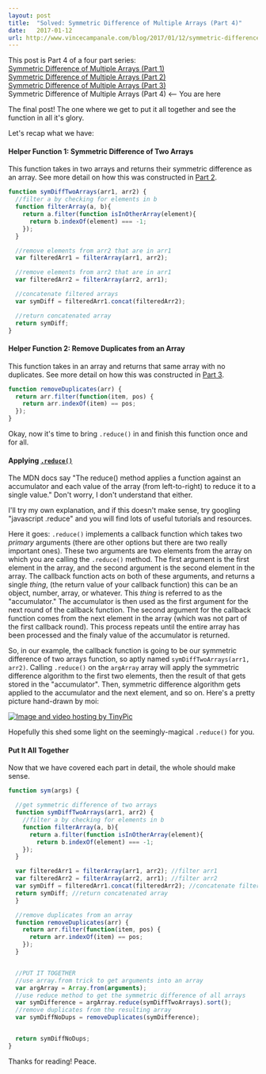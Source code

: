 ```yaml
---
layout: post
title:  "Solved: Symmetric Difference of Multiple Arrays (Part 4)"
date:   2017-01-12
url: http://www.vincecampanale.com/blog/2017/01/12/symmetric-difference-of-multiple-arrays-part4/
---
```

This post is Part 4 of a four part series:  
[Symmetric Difference of Multiple Arrays (Part 1)](http://www.vincecampanale.com/2017/01/03/symmetric-difference-of-multiple-arrays-part1/)  
[Symmetric Difference of Multiple Arrays (Part 2)](http://www.vincecampanale.com/2017/01/05/symmetric-difference-of-multiple-arrays-part2/)  
[Symmetric Difference of Multiple Arrays (Part 3)](http://www.vincecampanale.com/2017/01/05/symmetric-difference-of-multiple-arrays-part3/)  
Symmetric Difference of Multiple Arrays (Part 4) <-- You are here

The final post! The one where we get to put it all together and see the function in all it's glory.

Let's recap what we have:

#### Helper Function 1: Symmetric Difference of Two Arrays
This function takes in two arrays and returns their symmetric difference as an array.
See more detail on how this was constructed in [Part 2]().

~~~ javascript
function symDiffTwoArrays(arr1, arr2) {
  //filter a by checking for elements in b
  function filterArray(a, b){
    return a.filter(function isInOtherArray(element){
      return b.indexOf(element) === -1;
    });
  }

  //remove elements from arr2 that are in arr1
  var filteredArr1 = filterArray(arr1, arr2);

  //remove elements from arr2 that are in arr1
  var filteredArr2 = filterArray(arr2, arr1);

  //concatenate filtered arrays
  var symDiff = filteredArr1.concat(filteredArr2);

  //return concatenated array
  return symDiff;
}
~~~

#### Helper Function 2: Remove Duplicates from an Array
This function takes in an array and returns that same array with no duplicates.
See more detail on how this was constructed in [Part 3]().

~~~ javascript
function removeDuplicates(arr) {
  return arr.filter(function(item, pos) {
    return arr.indexOf(item) == pos;
  });
}
~~~

Okay, now it's time to bring `.reduce()` in and finish this function once and for all.

#### Applying [`.reduce()`](https://developer.mozilla.org/en-US/docs/Web/JavaScript/Reference/Global_Objects/Array/Reduce)

The MDN docs say "The reduce() method applies a function against an accumulator and each value of the array (from left-to-right) to reduce it to a single value." Don't worry, I don't understand that either.

I'll try my own explanation, and if this doesn't make sense, try googling "javascript .reduce" and you will find lots of useful tutorials and resources.

Here it goes: `.reduce()` implements a callback function which takes two *primary* arguments (there are other options but there are two really important ones). These two arguments are two elements from the array on which you are calling the `.reduce()` method. The first argument is the first element in the array, and the second argument is the second element in the array. The callback function acts on both of these arguments, and returns a single *thing*, (the return value of your callback function) this can be an object, number, array, or whatever. This *thing* is referred to as the "accumulator." The accumulator is then used as the first argument for the next round of the callback function. The second argument for the callback function comes from the next element in the array (which was not part of the first callback round). This process repeats until the entire array has been processed and the finaly value of the accumulator is returned.

So, in our example, the callback function is going to be our symmetric difference of two arrays function, so aptly named `symDiffTwoArrays(arr1, arr2)`. Calling `.reduce()` on the `argArray` array will apply the symmetric difference algorithm to the first two elements, then the result of that gets stored in the "accumulator". Then, symmetric difference algorithm gets applied to the accumulator and the next element, and so on. Here's a pretty picture hand-drawn by moi:

<a href="http://tinypic.com?ref=2m4vkli" target="_blank"><img src="http://i66.tinypic.com/2m4vkli.jpg" border="0" alt="Image and video hosting by TinyPic"></a>

Hopefully this shed some light on the seemingly-magical `.reduce()` for you.

#### Put It All Together
Now that we have covered each part in detail, the whole should make sense.

~~~ javascript
function sym(args) {

  //get symmetric difference of two arrays
  function symDiffTwoArrays(arr1, arr2) {
    //filter a by checking for elements in b
    function filterArray(a, b){
      return a.filter(function isInOtherArray(element){
        return b.indexOf(element) === -1;
    });
  }

  var filteredArr1 = filterArray(arr1, arr2); //filter arr1
  var filteredArr2 = filterArray(arr2, arr1); //filter arr2
  var symDiff = filteredArr1.concat(filteredArr2); //concatenate filtered arrays
  return symDiff; //return concatenated array
  }

  //remove duplicates from an array
  function removeDuplicates(arr) {
    return arr.filter(function(item, pos) {
      return arr.indexOf(item) == pos;
    });
  }


  //PUT IT TOGETHER
  //use array.from trick to get arguments into an array
  var argArray = Array.from(arguments);
  //use reduce method to get the symmetric difference of all arrays
  var symDifference = argArray.reduce(symDiffTwoArrays).sort();
  //remove duplicates from the resulting array
  var symDiffNoDups = removeDuplicates(symDifference);


  return symDiffNoDups;
}
~~~

Thanks for reading!
Peace.
